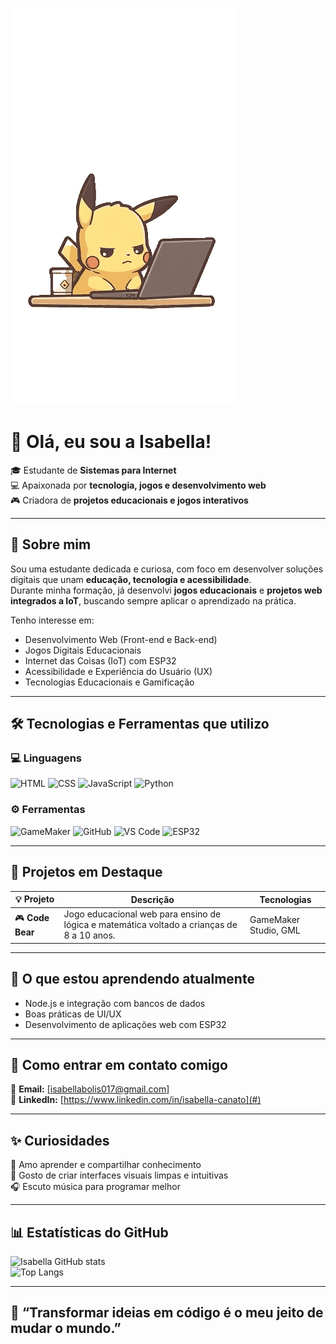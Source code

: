 ![Pikachu feliz](imagem/pikachu.gif)

# 🌸 Olá, eu sou a Isabella!  

🎓 Estudante de **Sistemas para Internet**  
💻 Apaixonada por **tecnologia, jogos e desenvolvimento web**  
🎮 Criadora de **projetos educacionais e jogos interativos**  

---

## 🧠 Sobre mim  

Sou uma estudante dedicada e curiosa, com foco em desenvolver soluções digitais que unam **educação, tecnologia e acessibilidade**.  
Durante minha formação, já desenvolvi **jogos educacionais** e **projetos web integrados a IoT**, buscando sempre aplicar o aprendizado na prática.  

Tenho interesse em:
- Desenvolvimento Web (Front-end e Back-end)  
- Jogos Digitais Educacionais  
- Internet das Coisas (IoT) com ESP32  
- Acessibilidade e Experiência do Usuário (UX)  
- Tecnologias Educacionais e Gamificação  

---

## 🛠️ Tecnologias e Ferramentas que utilizo  

### 💻 Linguagens  
![HTML](https://img.shields.io/badge/HTML5-E34F26?style=for-the-badge&logo=html5&logoColor=white)
![CSS](https://img.shields.io/badge/CSS3-1572B6?style=for-the-badge&logo=css3&logoColor=white)
![JavaScript](https://img.shields.io/badge/JavaScript-F7DF1E?style=for-the-badge&logo=javascript&logoColor=black)
![Python](https://img.shields.io/badge/Python-3776AB?style=for-the-badge&logo=python&logoColor=white)

### ⚙️ Ferramentas  
![GameMaker](https://img.shields.io/badge/GameMaker-000000?style=for-the-badge&logo=gamemaker&logoColor=white)
![GitHub](https://img.shields.io/badge/GitHub-181717?style=for-the-badge&logo=github&logoColor=white)
![VS Code](https://img.shields.io/badge/VS_Code-0078D4?style=for-the-badge&logo=visualstudiocode&logoColor=white)
![ESP32](https://img.shields.io/badge/ESP32-000000?style=for-the-badge&logo=espressif&logoColor=white)

---

## 🚀 Projetos em Destaque  

| 💡 Projeto | Descrição | Tecnologias |
|-------------|------------|--------------|
| 🎮 **Code Bear** | Jogo educacional web para ensino de lógica e matemática voltado a crianças de 8 a 10 anos. | GameMaker Studio, GML |


---

## 🌱 O que estou aprendendo atualmente  
- Node.js e integração com bancos de dados  
- Boas práticas de UI/UX  
- Desenvolvimento de aplicações web com ESP32  

---

## 💬 Como entrar em contato comigo  

📧 **Email:** [isabellabolis017@gmail.com]  
💼 **LinkedIn:** [https://www.linkedin.com/in/isabella-canato](#)  


---

## ✨ Curiosidades  
🌻 Amo aprender e compartilhar conhecimento  
🎨 Gosto de criar interfaces visuais limpas e intuitivas  
🎧 Escuto música para programar melhor   

---

## 📊 Estatísticas do GitHub  

![Isabella GitHub stats](https://github-readme-stats.vercel.app/api?username=canato17&show_icons=true&theme=radical)  
![Top Langs](https://github-readme-stats.vercel.app/api/top-langs/?username=canato17&layout=compact&theme=radical)

---

## 🩷 “Transformar ideias em código é o meu jeito de mudar o mundo.”  




